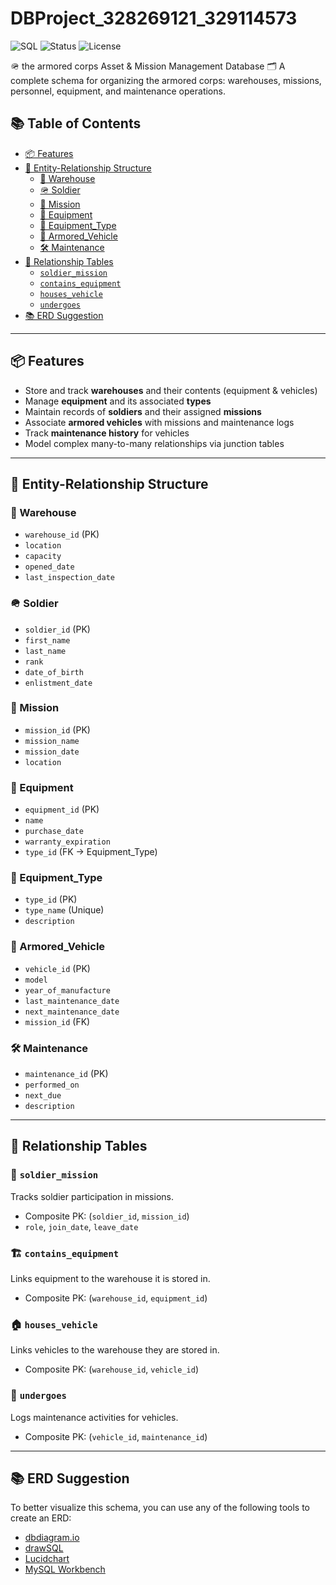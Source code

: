 # DBProject_328269121_329114573 


![SQL](https://img.shields.io/badge/SQL-RelationalDB-blue?style=flat-square)
![Status](https://img.shields.io/badge/Status-Stable-brightgreen?style=flat-square)
![License](https://img.shields.io/badge/License-MIT-yellow?style=flat-square)

🪖 the armored corps Asset & Mission Management Database 🗂️
A complete schema for organizing the armored corps: warehouses, missions, personnel, equipment, and maintenance operations.


## 📚 Table of Contents

- [📦 Features](#-features)
- [🧱 Entity-Relationship Structure](#-entity-relationship-structure)
  - [🏢 Warehouse](#-warehouse)
  - [🪖 Soldier](#-soldier)
  - [🎯 Mission](#-mission)
  - [🧰 Equipment](#-equipment)
  - [🔧 Equipment_Type](#-equipment_type)
  - [🚗 Armored_Vehicle](#-armored_vehicle)
  - [🛠️ Maintenance](#-maintenance)
- [🔁 Relationship Tables](#-relationship-tables)
  - [`soldier_mission`](#-soldier_mission)
  - [`contains_equipment`](#-contains_equipment)
  - [`houses_vehicle`](#-houses_vehicle)
  - [`undergoes`](#-undergoes)
- [📚 ERD Suggestion](#-erd-suggestion)

---

## 📦 Features

- Store and track **warehouses** and their contents (equipment & vehicles)
- Manage **equipment** and its associated **types**
- Maintain records of **soldiers** and their assigned **missions**
- Associate **armored vehicles** with missions and maintenance logs
- Track **maintenance history** for vehicles
- Model complex many-to-many relationships via junction tables

---

## 🧱 Entity-Relationship Structure

### 🏢 Warehouse
- `warehouse_id` (PK)
- `location`
- `capacity`
- `opened_date`
- `last_inspection_date`

### 🪖 Soldier
- `soldier_id` (PK)
- `first_name`
- `last_name`
- `rank`
- `date_of_birth`
- `enlistment_date`

### 🎯 Mission
- `mission_id` (PK)
- `mission_name`
- `mission_date`
- `location`

### 🧰 Equipment
- `equipment_id` (PK)
- `name`
- `purchase_date`
- `warranty_expiration`
- `type_id` (FK → Equipment_Type)

### 🔧 Equipment_Type
- `type_id` (PK)
- `type_name` (Unique)
- `description`

### 🚗 Armored_Vehicle
- `vehicle_id` (PK)
- `model`
- `year_of_manufacture`
- `last_maintenance_date`
- `next_maintenance_date`
- `mission_id` (FK)

### 🛠️ Maintenance
- `maintenance_id` (PK)
- `performed_on`
- `next_due`
- `description`

---

## 🔁 Relationship Tables

### 👥 `soldier_mission`
Tracks soldier participation in missions.
- Composite PK: (`soldier_id`, `mission_id`)
- `role`, `join_date`, `leave_date`

### 🏗️ `contains_equipment`
Links equipment to the warehouse it is stored in.
- Composite PK: (`warehouse_id`, `equipment_id`)

### 🏠 `houses_vehicle`
Links vehicles to the warehouse they are stored in.
- Composite PK: (`warehouse_id`, `vehicle_id`)

### 🔄 `undergoes`
Logs maintenance activities for vehicles.
- Composite PK: (`vehicle_id`, `maintenance_id`)

---

## 📚 ERD Suggestion

To better visualize this schema, you can use any of the following tools to create an ERD:
- [dbdiagram.io](https://dbdiagram.io/)
- [drawSQL](https://drawsql.app/)
- [Lucidchart](https://www.lucidchart.com/)
- [MySQL Workbench](https://www.mysql.com/products/workbench/)


